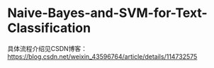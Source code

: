 # Naive-Bayes-and-SVM-for-Text-Classification
具体流程介绍见CSDN博客：
https://blog.csdn.net/weixin_43596764/article/details/114732575
